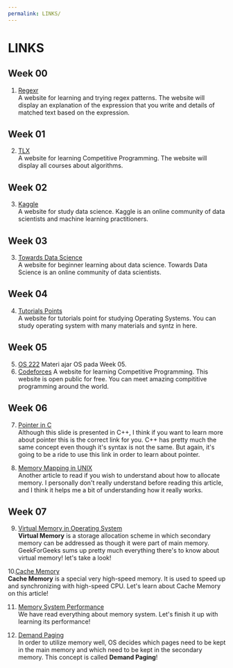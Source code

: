 ```yaml
---
permalink: LINKS/
---
```


# LINKS
## Week 00
1. [Regexr](https://regexr.com/)<br/>
A website for learning and trying regex patterns. The website will display an explanation of the expression that you write and details of matched text based on the expression.

## Week 01
2. [TLX](https://tlx.com/)<br/>
A website for learning Competitive Programming. The website will display all courses about algorithms.

## Week 02
3. [Kaggle](https://www.kaggle.com/)<br/>
A website for study data science. Kaggle is an online community of data scientists and machine learning practitioners.

## Week 03
3. [Towards Data Science](https://towardsdatascience.com/)<br/>
A website for beginner learning about data science. Towards Data Science is an online community of data scientists.

## Week 04
4. [Tutorials Points](https://www.tutorialspoint.com/operating_system/index.htm)<br/>
A website for tutorials point for studying Operating Systems. You can study operating system with many materials and syntz in here.

## Week 05
5. [OS 222](https://osp4diss.vlsm.org/W05-01.html)
Materi ajar OS pada Week 05.
6. [Codeforces](https://codeforces.com/)
A website for learning Competitive Programming. This website is open public for free. You can meet amazing compititive programming around the world.

## Week 06
7. [Pointer in C](https://personal.utdallas.edu/~rkm010300/utd/cs3376/ppt/ch09.pdf)<br>
Although this slide is presented in C++, I think if you want to learn more about pointer this is the correct link for you. C++ has pretty much the same concept even though it's syntax is not the same. But again, it's going to be a ride to use this link in order to learn about pointer.

8. [Memory Mapping in UNIX](https://frameboxxindore.com/linux/what-is-memory-mapping-in-linux.html)<br>
Another article to read if you wish to understand about how to allocate memory. I personally don't really understand before reading this article, and I think it helps me a bit of understanding how it really works.

## Week 07
9. [Virtual Memory in Operating System](https://www.geeksforgeeks.org/virtual-memory-in-operating-system/)<br>
   **Virtual Memory** is a storage allocation scheme in which secondary memory can be addressed as though it were part of main memory. GeekForGeeks sums up pretty much everything there's to know about virtual memory! let's take a look!

10.[Cache Memory](https://www.geeksforgeeks.org/cache-memory-in-computer-organization/)<br>
   **Cache Memory** is a special very high-speed memory. It is used to speed up and synchronizing with high-speed CPU. Let's learn about Cache Memory on this article!

11. [Memory System Performance](https://www.sciencedirect.com/topics/computer-science/memory-system-performance)<br>
   We have read everything about memory system. Let's finish it up with learning its performance!

12. [Demand Paging](https://www.javatpoint.com/os-demand-paging)<br>
   In order to utilize memory well, OS decides which pages need to be kept in the main memory and which need to be kept in the secondary memory. This concept is called **Demand Paging**!
